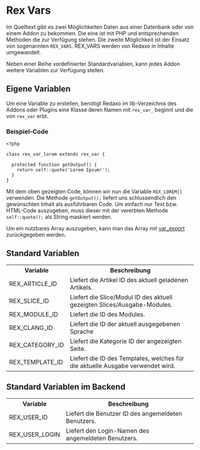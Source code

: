 # Rex Vars

Im Quelltext gibt es zwei Möglichkeiten Daten aus einer Datenbank oder von einem Addon zu bekommen. Die eine ist mit PHP und entsprechenden Methoden die zur Verfügung stehen. Die zweite Möglichkeit ist der Einsatz von sogenannten `REX_VARS`. REX_VARS werden von Redaxo in Inhalte umgewandelt.

Neben einer Reihe vordefinierter Standardvariablen, kann jedes Addon weitere Variablen zur Verfügung stellen.

## Eigene Variablen

Um eine Variable zu erstellen, benötigt Redaxo im lib-Verzeichnis des Addons oder Plugins eine Klasse deren Namen mit `rex_var_` beginnt und die von `rex_var` erbt.

### Beispiel-Code

```
<?php

class rex_var_lorem extends rex_var {
  
  protected function getOutput() {
    return self::quote('Lorem Ipsum!');
  }
}
```

Mit dem oben gezeigten Code, können wir nun die Variable `REX_LOREM[]` verwenden. Die Methode `getOutput();` liefert uns schlussendlich den gewünschten Inhalt als ausführbaren Code. Um einfach nur Text bzw. HTML-Code auszugeben, muss dieser mit der vererbten Methode `self::quote();` als String maskiert werden.

Um ein nutzbares Array auszugeben, kann man das Array mit [var_export](http://php.net/manual/de/function.var-export.php) zurückgegeben werden.

## Standard Variablen

<table width="100%">
    <tr>
        <th>Variable</th>
        <th>Beschreibung</th>
    </tr>
	<tr>
		<td>REX_ARTICLE_ID</td><td>Liefert die Artikel ID des aktuell geladenen Artikels.</td>
	</tr>
	<tr>
		<td>REX_SLICE_ID</td><td>Liefert die Slice/Modul ID des aktuell gezeigten Slices/Ausgabe-Modules.</td>
	</tr>
	<tr>
		<td>REX_MODULE_ID</td><td>Liefert die ID des Modules.</td>
	</tr>
	<tr>
		<td>REX_CLANG_ID</td><td>Liefert die ID der aktuell ausgegebenen Sprache</td>
	</tr>
	<tr>
		<td>REX_CATEGORY_ID</td><td>Liefert die Kategorie ID der angezeigten Seite.</td>
	</tr>
	<tr>
		<td>REX_TEMPLATE_ID</td><td>Liefert die ID des Templates, welches für die aktuelle Ausgabe verwendet wird.</td>
	</tr>
</table>

## Standard Variablen im Backend

<table width="100%">
    <tr>
        <th>Variable</th>
        <th>Beschreibung</th>
    </tr>
	<tr>
		<td>REX_USER_ID</td><td>Liefert die Benutzer ID des angemeldeten Benutzers.</td>
	</tr>
	<tr>
		<td>REX_USER_LOGIN</td><td>Liefert den Login-Namen des angemeldeten Benutzers.</td>
	</tr>
</table>